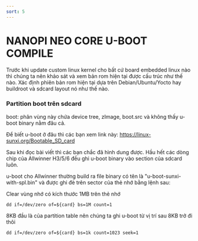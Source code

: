 ```yaml
---
sort: 5
---
```


# NANOPI NEO CORE U-BOOT COMPILE

Trước khi update custom linux kernel cho bất cứ board embedded linux nào thì chúng ta nên
khảo sát và xem bản rom hiện tại được cấu trúc như thế nào. Xác định phiên bản rom hiện tại
dựa trên Debian/Ubuntu/Yocto hay buildroot và sdcard layout nó như thế nào.


### Partition boot trên sdcard

boot: phân vùng này chứa device tree, zImage, boot.src và không thấy u-boot binary nằm đâu cả.

Để biết u-boot ở đâu thì các bạn xem link này: https://linux-sunxi.org/Bootable_SD_card

Sau khi đọc bài viết thì các bạn chắc đã hình dung được. Hầu hết các dòng chip của Allwinner H3/5/6 đều ghi u-boot binary vào section của sdcard
luôn.

u-boot cho Allwinner thường build ra file binary có tên là "u-boot-sunxi-with-spl.bin" và được ghi đè trên sector của thẻ nhớ bằng lệnh sau:


Clear vùng nhớ có kích thước 1MB trên thẻ nhớ
```shell
dd if=/dev/zero of=${card} bs=1M count=1
```

8KB đầu là của partition table nên chúng ta ghi u-boot từ vị trí sau 8KB trở đi thôi
```shell
dd if=/dev/zero of=${card} bs=1k count=1023 seek=1
```
